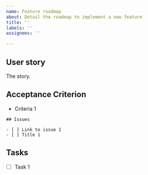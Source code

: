 ```yaml
---
name: Feature roadmap
about: Detail the roadmap to implement a new feature
title: ''
labels: ''
assignees: ''

---
```


## User story

The story.

## Acceptance Criterion

* Criteria 1

```[tasklist]
## Issues

- [ ] Link to issue 1
- [ ] Title 1
```

## Tasks

* [ ] Task 1
